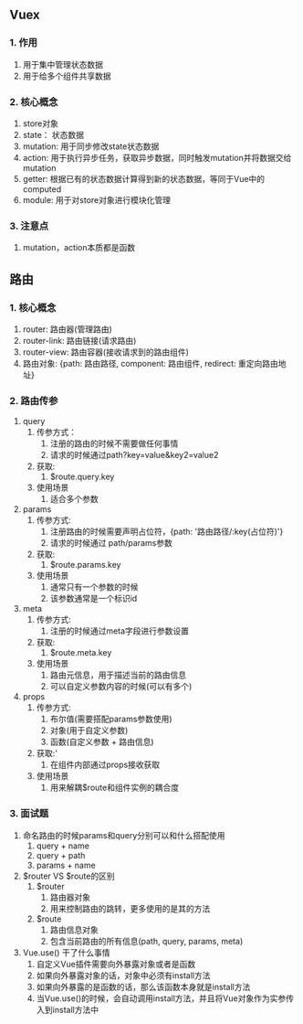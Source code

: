 ## Vuex
### 1. 作用
 1. 用于集中管理状态数据
 2. 用于给多个组件共享数据
### 2. 核心概念
 1. store对象
 2. state： 状态数据
 3. mutation: 用于同步修改state状态数据
 4. action: 用于执行异步任务，获取异步数据，同时触发mutation并将数据交给mutation
 5. getter: 根据已有的状态数据计算得到新的状态数据，等同于Vue中的computed
 6. module: 用于对store对象进行模块化管理
 
### 3. 注意点
 1. mutation，action本质都是函数
 
## 路由
### 1. 核心概念
 1. router: 路由器(管理路由)
 2. router-link: 路由链接(请求路由)
 3. router-view: 路由容器(接收请求到的路由组件)
 4. 路由对象: {path: 路由路径, component: 路由组件, redirect: 重定向路由地址}
 
 
### 2. 路由传参
 1. query
    1. 传参方式：
        1. 注册的路由的时候不需要做任何事情
        2. 请求的时候通过path?key=value&key2=value2
    2. 获取:
        1. $route.query.key
    3. 使用场景
        1. 适合多个参数
 2. params
    1. 传参方式:
        1. 注册路由的时候需要声明占位符，{path: '路由路径/:key(占位符)'}
        2. 请求的时候通过 path/params参数
    2. 获取:
        1. $route.params.key
    3. 使用场景
        1. 通常只有一个参数的时候
        2. 该参数通常是一个标识id
 3. meta
    1. 传参方式:
        1. 注册的时候通过meta字段进行参数设置
    2. 获取:
        1. $route.meta.key
    3. 使用场景
        1. 路由元信息，用于描述当前的路由信息
        2. 可以自定义参数内容的时候(可以有多个)
 4. props
    1. 传参方式:
        1. 布尔值(需要搭配params参数使用)
        2. 对象(用于自定义参数)
        3. 函数(自定义参数 + 路由信息)
    2. 获取:'
        1. 在组件内部通过props接收获取
    3. 使用场景
        1. 用来解耦$route和组件实例的耦合度
 
 
 
 
 
 
 
 
 
 
 
 
### 3. 面试题
 1. 命名路由的时候params和query分别可以和什么搭配使用
    1. query + name
    2. query + path
    3. params + name
 2. $router VS $route的区别
    1. $router
        1. 路由器对象
        2. 用来控制路由的跳转，更多使用的是其的方法
    2. $route
        1. 路由信息对象
        2. 包含当前路由的所有信息(path, query, params, meta)
 3. Vue.use() 干了什么事情
    1. 自定义Vue插件需要向外暴露对象或者是函数
    2. 如果向外暴露对象的话，对象中必须有install方法
    3. 如果向外暴露的是函数的话，那么该函数本身就是install方法
    4. 当Vue.use()的时候，会自动调用install方法，并且将Vue对象作为实参传入到install方法中
 
 
 
 
